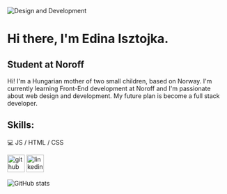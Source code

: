 ![Design and Development](https://images.unsplash.com/photo-1503437313881-503a91226402?ixlib=rb-4.0.3&ixid=MnwxMjA3fDB8MHxwaG90by1wYWdlfHx8fGVufDB8fHx8&auto=format&fit=crop&w=1632&q=80)

# Hi there, I'm Edina Isztojka.
## Student at Noroff

Hi! I'm a Hungarian mother of two small children, based on Norway. I'm currently learning Front-End development at Noroff and I'm passionate about web design and development. My future plan is become a full stack developer.

## Skills: 
💻 JS / HTML / CSS



[<img src='https://cdn.jsdelivr.net/npm/simple-icons@3.0.1/icons/github.svg' alt='github' height='40'>](https://github.com/edinanorge)  [<img src='https://cdn.jsdelivr.net/npm/simple-icons@3.0.1/icons/linkedin.svg' alt='linkedin' height='40'>](www.linkedin.com/in/edina-i-42228317b)  

![GitHub stats](https://github-readme-stats.vercel.app/api?username=edinanorge&show_icons=true)  

